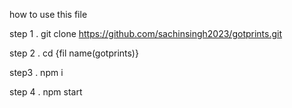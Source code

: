 how to use this file


step 1 .  git clone  https://github.com/sachinsingh2023/gotprints.git

step 2 .  cd {fil name(gotprints)}

step3  .  npm i

step 4 .  npm start
